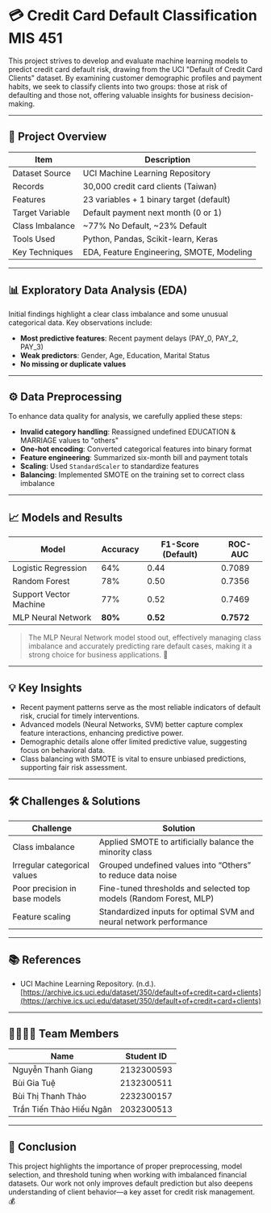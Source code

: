 # :credit_card: Credit Card Default Classification MIS 451

This project strives to develop and evaluate machine learning models to predict credit card default risk, drawing from the UCI "Default of Credit Card Clients" dataset. By examining customer demographic profiles and payment habits, we seek to classify clients into two groups: those at risk of defaulting and those not, offering valuable insights for business decision-making.


-------------------------------------------------------------------------------------------------------------------------------------------------------------------


## :rocket: Project Overview

| Item                        | Description                                |
|-----------------------------|--------------------------------------------|
| Dataset Source              | UCI Machine Learning Repository            |
| Records                     | 30,000 credit card clients (Taiwan)        |
| Features                    | 23 variables + 1 binary target (default)   |
| Target Variable             | Default payment next month (0 or 1)        |
| Class Imbalance             | ~77% No Default, ~23% Default              |
| Tools Used                  | Python, Pandas, Scikit-learn, Keras        |
| Key Techniques              | EDA, Feature Engineering, SMOTE, Modeling  |


-------------------------------------------------------------------------------------------------------------------------------------------------------------------


## :bar_chart: Exploratory Data Analysis (EDA)

Initial findings highlight a clear class imbalance and some unusual categorical data. Key observations include:

- **Most predictive features**: Recent payment delays (PAY_0, PAY_2, PAY_3) 
- **Weak predictors**: Gender, Age, Education, Marital Status 
- **No missing or duplicate values**


-------------------------------------------------------------------------------------------------------------------------------------------------------------------


## :gear: Data Preprocessing

To enhance data quality for analysis, we carefully applied these steps:

- **Invalid category handling**: Reassigned undefined EDUCATION & MARRIAGE values to "others" 
- **One-hot encoding**: Converted categorical features into binary format 
- **Feature engineering**: Summarized six-month bill and payment totals 
- **Scaling**: Used `StandardScaler` to standardize features 
- **Balancing**: Implemented SMOTE on the training set to correct class imbalance


-------------------------------------------------------------------------------------------------------------------------------------------------------------------


## :chart_with_upwards_trend: Models and Results

| Model                  | Accuracy | F1-Score (Default) | ROC-AUC |
|------------------------|----------|--------------------|---------|
| Logistic Regression    | 64%      | 0.44               | 0.7089  |
| Random Forest          | 78%      | 0.50               | 0.7356  |
| Support Vector Machine | 77%      | 0.52               | 0.7469  |
| MLP Neural Network     | **80%**  | **0.52**           | **0.7572** |

> The MLP Neural Network model stood out, effectively managing class imbalance and accurately predicting rare default cases, making it a strong choice for business applications. :star2:


-------------------------------------------------------------------------------------------------------------------------------------------------------------------


## :bulb: Key Insights

- Recent payment patterns serve as the most reliable indicators of default risk, crucial for timely interventions. 
- Advanced models (Neural Networks, SVM) better capture complex feature interactions, enhancing predictive power. 
- Demographic details alone offer limited predictive value, suggesting focus on behavioral data. 
- Class balancing with SMOTE is vital to ensure unbiased predictions, supporting fair risk assessment.


-------------------------------------------------------------------------------------------------------------------------------------------------------------------


## :hammer_and_wrench: Challenges & Solutions

| Challenge                      | Solution                                                              |
|-------------------------------|-----------------------------------------------------------------------|
| Class imbalance               | Applied SMOTE to artificially balance the minority class              |
| Irregular categorical values  | Grouped undefined values into “Others” to reduce data noise           |
| Poor precision in base models | Fine-tuned thresholds and selected top models (Random Forest, MLP)    |
| Feature scaling               | Standardized inputs for optimal SVM and neural network performance    |


-------------------------------------------------------------------------------------------------------------------------------------------------------------------


## :books: References

- UCI Machine Learning Repository. (n.d.).  
  [https://archive.ics.uci.edu/dataset/350/default+of+credit+card+clients](https://archive.ics.uci.edu/dataset/350/default+of+credit+card+clients)

  
-------------------------------------------------------------------------------------------------------------------------------------------------------------------


## 👨‍👩‍👧‍👦 Team Members

| Name                      | Student ID     |
|---------------------------|----------------|
| Nguyễn Thanh Giang        | 2132300593     |
| Bùi Gia Tuệ               | 2132300511     |
| Bùi Thị Thanh Thảo        | 2232300157     |
| Trần Tiến Thảo Hiếu Ngân  | 2032300513     |


-------------------------------------------------------------------------------------------------------------------------------------------------------------------


## :tada: Conclusion

This project highlights the importance of proper preprocessing, model selection, and threshold tuning when working with imbalanced financial datasets. Our work not only improves default prediction but also deepens understanding of client behavior—a key asset for credit risk management. :moneybag:




